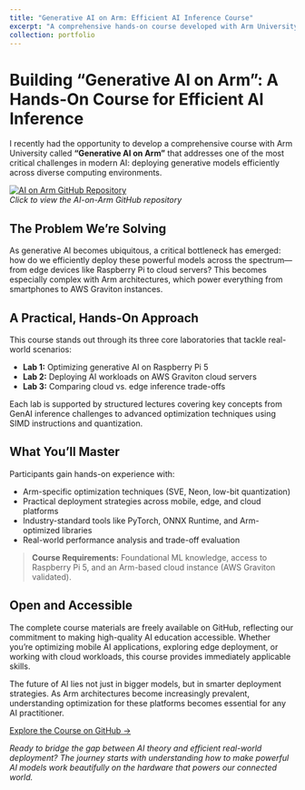 ```yaml
---
title: "Generative AI on Arm: Efficient AI Inference Course"
excerpt: "A comprehensive hands-on course developed with Arm University covering optimization of generative AI workloads across Arm architectures. Features three practical labs spanning mobile devices, cloud servers, and edge-to-cloud deployment comparisons using Raspberry Pi 5 and AWS Graviton."
collection: portfolio
---
```


# Building “Generative AI on Arm”: A Hands-On Course for Efficient AI Inference

I recently had the opportunity to develop a comprehensive course with Arm University called **“Generative AI on Arm”** that addresses one of the most critical challenges in modern AI: deploying generative models efficiently across diverse computing environments.

[![AI on Arm GitHub Repository](image/ai_on_arm.png)](https://github.com/arm-university/AI-on-Arm)  
*Click to view the AI-on-Arm GitHub repository*

## The Problem We’re Solving

As generative AI becomes ubiquitous, a critical bottleneck has emerged: how do we efficiently deploy these powerful models across the spectrum—from edge devices like Raspberry Pi to cloud servers? This becomes especially complex with Arm architectures, which power everything from smartphones to AWS Graviton instances.

## A Practical, Hands-On Approach

This course stands out through its three core laboratories that tackle real-world scenarios:

- **Lab 1:** Optimizing generative AI on Raspberry Pi 5  
- **Lab 2:** Deploying AI workloads on AWS Graviton cloud servers  
- **Lab 3:** Comparing cloud vs. edge inference trade-offs  

Each lab is supported by structured lectures covering key concepts from GenAI inference challenges to advanced optimization techniques using SIMD instructions and quantization.

## What You’ll Master

Participants gain hands-on experience with:

- Arm-specific optimization techniques (SVE, Neon, low-bit quantization)
- Practical deployment strategies across mobile, edge, and cloud platforms
- Industry-standard tools like PyTorch, ONNX Runtime, and Arm-optimized libraries
- Real-world performance analysis and trade-off evaluation

> **Course Requirements:** Foundational ML knowledge, access to Raspberry Pi 5, and an Arm-based cloud instance (AWS Graviton validated).

## Open and Accessible

The complete course materials are freely available on GitHub, reflecting our commitment to making high-quality AI education accessible. Whether you’re optimizing mobile AI applications, exploring edge deployment, or working with cloud workloads, this course provides immediately applicable skills.

The future of AI lies not just in bigger models, but in smarter deployment strategies. As Arm architectures become increasingly prevalent, understanding optimization for these platforms becomes essential for any AI practitioner.

[Explore the Course on GitHub →](https://github.com/arm-university/AI-on-Arm)

*Ready to bridge the gap between AI theory and efficient real-world deployment? The journey starts with understanding how to make powerful AI models work beautifully on the hardware that powers our connected world.*






